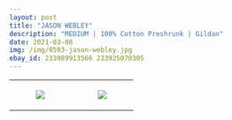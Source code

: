 ```yaml
---
layout: post
title: "JASON WEBLEY"
description: "MEDIUM | 100% Cotton Preshrunk | Gildan"
date: 2021-03-08
img: /img/0503-jason-webley.jpg
ebay_id: 233989913566 233925078305
---
```




<table style="width:100%;"><tr><td style="vertical-align:top;">
      <figure class="tmblr-full" data-orig-height="2048" data-orig-width="1365" data-orig-src="https://concertshirts.netlify.app/shirts/0503/0503-01.jpg"><img src="https://64.media.tumblr.com/df6a003bd1778dcf42784c7cc74e1abf/5686b8e69dd84ed5-bd/s540x810/d103899159129aeaf464591fa1c89ed9e696cc32.jpg" data-orig-height="2048" data-orig-width="1365" data-orig-src="https://concertshirts.netlify.app/shirts/0503/0503-01.jpg"/></figure></td>
    <td style="vertical-align:top;">
      <figure class="tmblr-full" data-orig-height="2048" data-orig-width="1365" data-orig-src="https://concertshirts.netlify.app/shirts/0503/0503-02.jpg"><img src="https://64.media.tumblr.com/39bdd6f0fef50b108795e4ded8dd9bea/5686b8e69dd84ed5-4d/s540x810/7afd06522678a1b3394db1d653cafc9c0e2304f1.jpg" data-orig-height="2048" data-orig-width="1365" data-orig-src="https://concertshirts.netlify.app/shirts/0503/0503-02.jpg"/></figure></td>
  </tr></table>
